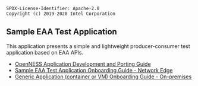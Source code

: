 ```text
SPDX-License-Identifier: Apache-2.0
Copyright (c) 2019-2020 Intel Corporation
```

## Sample EAA Test Application

This application presents a simple and lightweight producer-consumer test application based on EAA APIs.

- [OpenNESS Application Development and Porting Guide](https://github.com/open-ness/specs/blob/master/doc/applications/openness_appguide.md)
- [Sample EAA Test Application Onboarding Guide - Network Edge](https://github.com/open-ness/specs/blob/master/doc/applications-onboard/network-edge-applications-onboarding.md#onboarding-sample-application)
- [Generic Application (container or VM) Onboarding Guide - On-premises](https://github.com/open-ness/specs/blob/master/doc/applications-onboard/on-premises-applications-onboarding.md#onboarding-applications)
